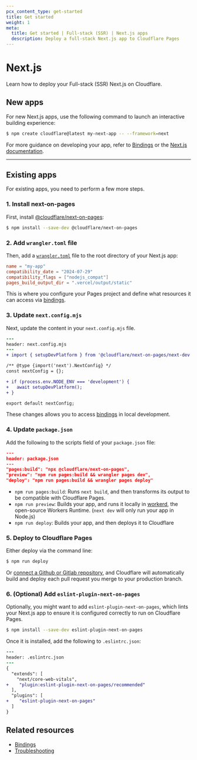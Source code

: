 ```yaml
---
pcx_content_type: get-started
title: Get started
weight: 1
meta:
  title: Get started | Full-stack (SSR) | Next.js apps
  description: Deploy a full-stack Next.js app to Cloudflare Pages
---
```


# Next.js

Learn how to deploy your Full-stack (SSR) Next.js on Cloudflare.

## New apps

For new Next.js apps, use the following command to launch an interactive building experience:

```sh
$ npm create cloudflare@latest my-next-app -- --framework=next
```

For more guidance on developing your app, refer to [Bindings](/pages/framework-guides/nextjs/ssr/bindings/) or the [Next.js documentation](https://nextjs.org).

---

## Existing apps

For existing apps, you need to perform a few more steps.

### 1. Install next-on-pages

First, install [@cloudflare/next-on-pages](https://github.com/cloudflare/next-on-pages):

```sh
$ npm install --save-dev @cloudflare/next-on-pages
```

### 2. Add `wrangler.toml` file

Then, add a [`wrangler.toml`](/pages/functions/wrangler-configuration/) file to the root directory of your Next.js app:

```toml
name = "my-app"
compatibility_date = "2024-07-29"
compatibility_flags = ["nodejs_compat"]
pages_build_output_dir = ".vercel/output/static"
```

This is where you configure your Pages project and define what resources it can access via [bindings](/workers/runtime-apis/bindings/).

### 3. Update `next.config.mjs`

Next, update the content in your `next.config.mjs` file.

```diff
---
header: next.config.mjs
---
+ import { setupDevPlatform } from '@cloudflare/next-on-pages/next-dev';

/** @type {import('next').NextConfig} */
const nextConfig = {};

+ if (process.env.NODE_ENV === 'development') {
+   await setupDevPlatform();
+ }

export default nextConfig;
```

These changes allows you to access [bindings](/pages/framework-guides/nextjs/ssr/bindings/) in local development.

### 4. Update `package.json`

Add the following to the scripts field of your `package.json` file:

```json
---
header: package.json
---
"pages:build": "npx @cloudflare/next-on-pages",
"preview": "npm run pages:build && wrangler pages dev",
"deploy": "npm run pages:build && wrangler pages deploy"
```

- `npm run pages:build`: Runs `next build`, and then transforms its output to be compatible with Cloudflare Pages.
- `npm run preview`: Builds your app, and runs it locally in [workerd](https://github.com/cloudflare/workerd), the open-source Workers Runtime. (`next dev` will only run your app in Node.js)
- `npm run deploy`: Builds your app, and then deploys it to Cloudflare

### 5. Deploy to Cloudflare Pages

Either deploy via the command line:

```sh
$ npm run deploy
```

Or [connect a Github or Gitlab repository](/pages/get-started/git-integration/), and Cloudflare will automatically build and deploy each pull request you merge to your production branch.

### 6. (Optional) Add `eslint-plugin-next-on-pages`

Optionally, you might want to add `eslint-plugin-next-on-pages`, which lints your Next.js app to ensure it is configured correctly to run on Cloudflare Pages.

```sh
$ npm install --save-dev eslint-plugin-next-on-pages
```

Once it is installed, add the following to `.eslintrc.json`:

```diff
---
header: .eslintrc.json
---
{
  "extends": [
    "next/core-web-vitals",
+    "plugin:eslint-plugin-next-on-pages/recommended"
  ],
  "plugins": [
+    "eslint-plugin-next-on-pages"
  ]
}
```

## Related resources

- [Bindings](/pages/framework-guides/nextjs/ssr/bindings/)
- [Troubleshooting](/pages/framework-guides/nextjs/ssr/troubleshooting/)